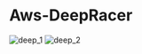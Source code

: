 # Aws-DeepRacer
![deep_1](https://user-images.githubusercontent.com/101245720/207224578-adae06c0-2c0d-4e95-8031-c0db8e619ca1.jpg)
![deep_2](https://user-images.githubusercontent.com/101245720/207224600-a67362ca-5c77-421b-be36-aa81944cce6d.jpg)
